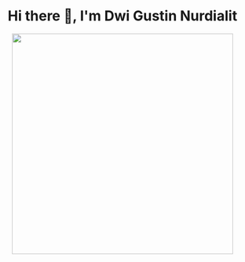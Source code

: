 ### 
<h1 align="center">Hi there 👋, I'm Dwi Gustin Nurdialit</h1>
<p align="center">
  <img width="450" src="https://giffiles.alphacoders.com/297/2970.gif">
</p>


<!--
**dwiknrd/dwiknrd** is a ✨ _special_ ✨ repository because its `README.md` (this file) appears on your GitHub profile.

Here are some ideas to get you started:

- 🔭 I’m currently working on ...
- 🌱 I’m currently learning ...
- 👯 I’m looking to collaborate on ...
- 🤔 I’m looking for help with ...
- 💬 Ask me about ...
- 📫 How to reach me: ...
- 😄 Pronouns: ...
- ⚡ Fun fact: ...
-->
